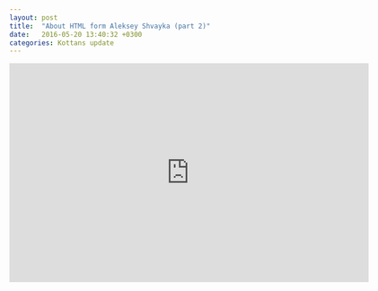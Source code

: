```yaml
---
layout: post
title:  "About HTML form Aleksey Shvayka (part 2)"
date:   2016-05-20 13:40:32 +0300
categories: Kottans update
---
```


<iframe width="640" height="390" src="https://youtu.be/0Z4LD-Fa2mY" frameborder="0" allowfullscreen></iframe>
